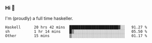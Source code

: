 ### Hi 👋

I'm (proudly) a full time haskeller.

<!--START_SECTION:waka-->

```text
Haskell      20 hrs 42 mins  ██████████████████████▓░░   91.27 %
sh           1 hr 14 mins    █▒░░░░░░░░░░░░░░░░░░░░░░░   05.50 %
Other        15 mins         ▒░░░░░░░░░░░░░░░░░░░░░░░░   01.17 %
```

<!--END_SECTION:waka-->
